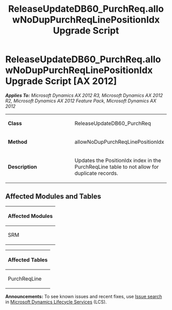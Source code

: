 ﻿---
title: ReleaseUpdateDB60_PurchReq.allowNoDupPurchReqLinePositionIdx Upgrade Script
TOCTitle: ReleaseUpdateDB60_PurchReq.allowNoDupPurchReqLinePositionIdx Upgrade Script
ms:assetid: 99e65cdd-cfa8-d2ed-71dd-cfca10ca859c
ms:mtpsurl: https://msdn.microsoft.com/en-us/library/JJ686280(v=AX.60)
ms:contentKeyID: 49709983
ms.date: 05/18/2015
mtps_version: v=AX.60
---

# ReleaseUpdateDB60\_PurchReq.allowNoDupPurchReqLinePositionIdx Upgrade Script [AX 2012]


_**Applies To:** Microsoft Dynamics AX 2012 R3, Microsoft Dynamics AX 2012 R2, Microsoft Dynamics AX 2012 Feature Pack, Microsoft Dynamics AX 2012_

<table>
<colgroup>
<col style="width: 50%" />
<col style="width: 50%" />
</colgroup>
<tbody>
<tr class="odd">
<td><p><strong>Class</strong></p></td>
<td><p>ReleaseUpdateDB60_PurchReq</p></td>
</tr>
<tr class="even">
<td><p><strong>Method</strong></p></td>
<td><p>allowNoDupPurchReqLinePositionIdx</p></td>
</tr>
<tr class="odd">
<td><p><strong>Description</strong></p></td>
<td><p>Updates the PositionIdx index in the PurchReqLine table to not allow for duplicate records.</p></td>
</tr>
</tbody>
</table>


## Affected Modules and Tables

<table>
<colgroup>
<col style="width: 100%" />
</colgroup>
<thead>
<tr class="header">
<th><p>Affected Modules</p></th>
</tr>
</thead>
<tbody>
<tr class="odd">
<td><p>SRM</p></td>
</tr>
</tbody>
</table>


<table>
<colgroup>
<col style="width: 100%" />
</colgroup>
<thead>
<tr class="header">
<th><p>Affected Tables</p></th>
</tr>
</thead>
<tbody>
<tr class="odd">
<td><p>PurchReqLine</p></td>
</tr>
</tbody>
</table>

  
**Announcements:** To see known issues and recent fixes, use [Issue search](http://go.microsoft.com/fwlink/?linkid=389258) in [Microsoft Dynamics Lifecycle Services](http://go.microsoft.com/fwlink/?linkid=306505) (LCS).

